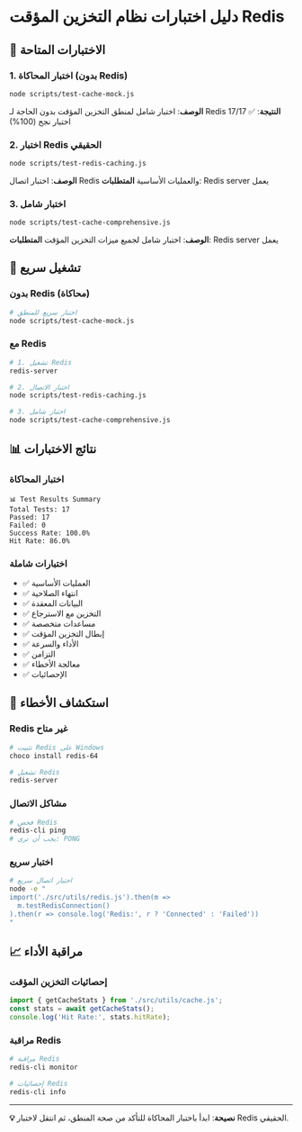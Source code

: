 # دليل اختبارات نظام التخزين المؤقت Redis

## 🧪 الاختبارات المتاحة

### 1. اختبار المحاكاة (بدون Redis)
```bash
node scripts/test-cache-mock.js
```
**الوصف**: اختبار شامل لمنطق التخزين المؤقت بدون الحاجة لـ Redis
**النتيجة**: ✅ 17/17 اختبار نجح (100%)

### 2. اختبار Redis الحقيقي
```bash
node scripts/test-redis-caching.js
```
**الوصف**: اختبار اتصال Redis والعمليات الأساسية
**المتطلبات**: Redis server يعمل

### 3. اختبار شامل
```bash
node scripts/test-cache-comprehensive.js
```
**الوصف**: اختبار شامل لجميع ميزات التخزين المؤقت
**المتطلبات**: Redis server يعمل

## 🚀 تشغيل سريع

### بدون Redis (محاكاة)
```bash
# اختبار سريع للمنطق
node scripts/test-cache-mock.js
```

### مع Redis
```bash
# 1. تشغيل Redis
redis-server

# 2. اختبار الاتصال
node scripts/test-redis-caching.js

# 3. اختبار شامل
node scripts/test-cache-comprehensive.js
```

## 📊 نتائج الاختبارات

### اختبار المحاكاة
```
📊 Test Results Summary
Total Tests: 17
Passed: 17
Failed: 0
Success Rate: 100.0%
Hit Rate: 86.0%
```

### اختبارات شاملة
- ✅ العمليات الأساسية
- ✅ انتهاء الصلاحية
- ✅ البيانات المعقدة
- ✅ التخزين مع الاسترجاع
- ✅ مساعدات متخصصة
- ✅ إبطال التخزين المؤقت
- ✅ الأداء والسرعة
- ✅ التزامن
- ✅ معالجة الأخطاء
- ✅ الإحصائيات

## 🔧 استكشاف الأخطاء

### Redis غير متاح
```bash
# تثبيت Redis على Windows
choco install redis-64

# تشغيل Redis
redis-server
```

### مشاكل الاتصال
```bash
# فحص Redis
redis-cli ping
# يجب أن ترى: PONG
```

### اختبار سريع
```bash
# اختبار اتصال سريع
node -e "
import('./src/utils/redis.js').then(m => 
  m.testRedisConnection()
).then(r => console.log('Redis:', r ? 'Connected' : 'Failed'))
"
```

## 📈 مراقبة الأداء

### إحصائيات التخزين المؤقت
```javascript
import { getCacheStats } from './src/utils/cache.js';
const stats = await getCacheStats();
console.log('Hit Rate:', stats.hitRate);
```

### مراقبة Redis
```bash
# مراقبة Redis
redis-cli monitor

# إحصائيات Redis
redis-cli info
```

---

**💡 نصيحة**: ابدأ باختبار المحاكاة للتأكد من صحة المنطق، ثم انتقل لاختبار Redis الحقيقي.
